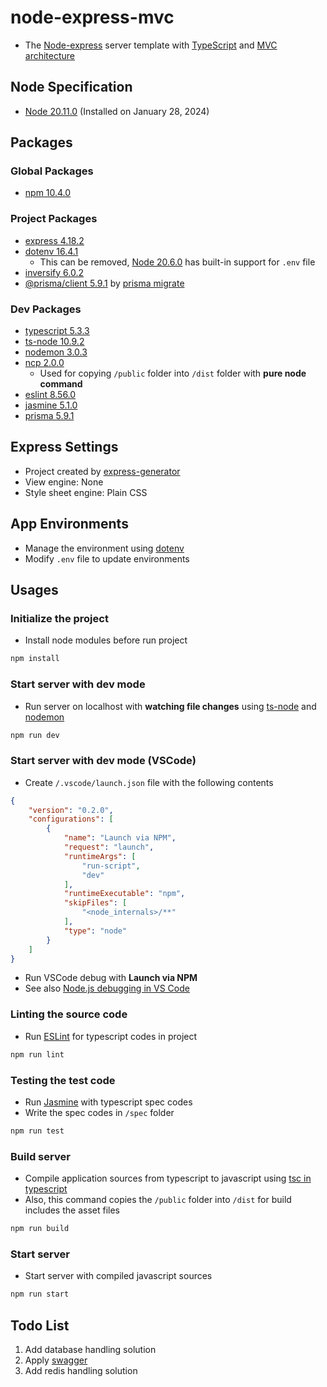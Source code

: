 # node-express-mvc

- The [Node-express](https://expressjs.com/) server template with [TypeScript](https://www.typescriptlang.org/) and [MVC architecture](https://en.wikipedia.org/wiki/Model-view-controller)

## Node Specification

- [Node 20.11.0](https://nodejs.org/) (Installed on January 28, 2024)

## Packages

### Global Packages

- [npm 10.4.0](https://www.npmjs.com/package/npm)

### Project Packages

- [express 4.18.2](https://www.npmjs.com/package/express)
- [dotenv 16.4.1](https://www.npmjs.com/package/dotenv)
  - This can be removed, [Node 20.6.0](https://nodejs.org/en/blog/release/v20.6.0) has built-in support for `.env` file
- [inversify 6.0.2](https://www.npmjs.com/package/inversify)
- [@prisma/client 5.9.1](https://www.npmjs.com/package/@prisma/client) by [prisma migrate](https://www.prisma.io/docs/orm/prisma-migrate/getting-started)

### Dev Packages

- [typescript 5.3.3](https://www.npmjs.com/package/typescript)
- [ts-node 10.9.2](https://www.npmjs.com/package/ts-node)
- [nodemon 3.0.3](https://www.npmjs.com/package/nodemon)
- [ncp 2.0.0](https://www.npmjs.com/package/ncp)
  - Used for copying `/public` folder into `/dist` folder with **pure node command**
- [eslint 8.56.0](https://www.npmjs.com/package/eslint)
- [jasmine 5.1.0](https://www.npmjs.com/package/jasmine)
- [prisma 5.9.1](https://www.npmjs.com/package/prisma)

## Express Settings

- Project created by [express-generator](https://www.npmjs.com/package/express-generator)
- View engine: None
- Style sheet engine: Plain CSS

## App Environments

- Manage the environment using [dotenv](https://www.npmjs.com/package/dotenv)
- Modify `.env` file to update environments

## Usages

### Initialize the project

- Install node modules before run project

```bash
npm install
```

### Start server with dev mode

- Run server on localhost with **watching file changes** using [ts-node](https://www.npmjs.com/package/ts-node) and [nodemon](https://www.npmjs.com/package/nodemon)

```bash
npm run dev
```

### Start server with dev mode (VSCode)

- Create `/.vscode/launch.json` file with the following contents

```json
{
    "version": "0.2.0",
    "configurations": [
        {
            "name": "Launch via NPM",
            "request": "launch",
            "runtimeArgs": [
                "run-script",
                "dev"
            ],
            "runtimeExecutable": "npm",
            "skipFiles": [
                "<node_internals>/**"
            ],
            "type": "node"
        }
    ]
}
```

- Run VSCode debug with **Launch via NPM**
- See also [Node.js debugging in VS Code](https://code.visualstudio.com/docs/nodejs/nodejs-debugging)

### Linting the source code

- Run [ESLint](https://typescript-eslint.io/getting-started) for typescript codes in project

```bash
npm run lint
```

### Testing the test code

- Run [Jasmine](https://jasmine.github.io/pages/getting_started) with typescript spec codes
- Write the spec codes in `/spec` folder

```bash
npm run test
```

### Build server

- Compile application sources from typescript to javascript using [tsc in typescript](https://www.npmjs.com/package/typescript)
- Also, this command copies the `/public` folder into `/dist` for build includes the asset files

```bash
npm run build
```

### Start server

- Start server with compiled javascript sources

```bash
npm run start
```

## Todo List

1. Add database handling solution
2. Apply [swagger](https://www.npmjs.com/package/swagger-ui-express)
3. Add redis handling solution
